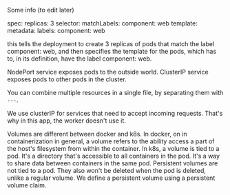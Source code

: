 Some info (to edit later)

spec:
  replicas: 3
  selector:
    matchLabels:
      component: web
  template:
    metadata:
      labels:
        component: web

this tells the deployment to create 3 replicas of pods that match the label component: web, and then specifies the template for the pods, which has to, in its definition, have the label component: web.

NodePort service exposes pods to the outside world.
ClusterIP service exposes pods to other pods in the cluster.

You can combine multiple resources in a single file, by separating them with `---`.

We use clusterIP for services that need to accept incoming requests. That's why in this app, the worker doesn't use it.

Volumes are different between docker and k8s. In docker, on in containerization in general, a volume refers to the ability access a part of the host's filesystem from within the container. In k8s, a volume is tied to a pod. It's a directory that's accessible to all containers in the pod. It's a way to share data between containers in the same pod. 
 Persistent volumes are not tied to a pod. They also won't be deleted when the pod is deleted, unlike a regular volume.
 We define a persistent volume using a persistent volume claim.
